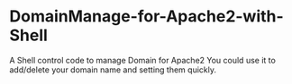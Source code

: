# DomainManage-for-Apache2-with-Shell
A Shell control code to manage Domain for Apache2
You could use it to add/delete your domain name and setting them quickly.
